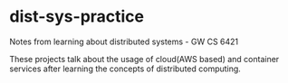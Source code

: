 # dist-sys-practice
Notes from learning about distributed systems - GW CS 6421

These projects talk about the usage of cloud(AWS based) and container services after learning the concepts of distributed computing.
